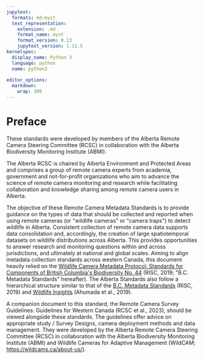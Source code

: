 ```yaml
---
jupytext:
  formats: md:myst
  text_representation:
    extension: .md
    format_name: myst
    format_version: 0.13
    jupytext_version: 1.11.5
kernelspec:
  display_name: Python 3
  language: python
  name: python3
  
editor_options: 
  markdown: 
    wrap: 300
---
```

# Preface

These standards were developed by members of the Alberta Remote Camera Steering Committee (RCSC) in collaboration with the Alberta Biodiversity Monitoring Institute (ABMI).

The Alberta RCSC is chaired by Alberta Environment and Protected Areas and comprises a group of remote camera experts from academia, government and not-for-profit organizations who aim to advance the science of remote camera monitoring and research while facilitating collaboration and knowledge sharing among remote camera users in Alberta.

The objective of these Remote Camera Metadata Standards is to provide guidance on the types of data that should be collected and reported when using remote cameras (or "wildlife cameras" or "camera traps") to detect wildlife in Alberta. Consistent collection of remote camera data supports data consolidation and, accordingly, the creation of large spatiotemporal datasets on wildlife distributions across Alberta. This provides opportunities to answer research and monitoring questions within and across jurisdictions, and ultimately at national and global scales. Aiming to align metadata collection standards across western Canada, this document heavily relied on the [Wildlife Camera Metadata Protocol: Standards for Components of British Columbia's Biodiversity No. 44](https://www2.gov.bc.ca/assets/gov/environment/natural-resource-stewardship/nr-laws-policy/risc/wcmp_v1.pdf) (RISC, 2019; "B.C. Metadata Standards" hereafter). The Alberta Standards also follow a hierarchical structure similar to that of the [B.C. Metadata Standards](https://www2.gov.bc.ca/assets/gov/environment/natural-resource-stewardship/nr-laws-policy/risc/wcmp_v1.pdf) (RISC, 2019) and [Wildlife Insights](https://www.wildlifeinsights.org/) (Ahumada et al., 2019).

A companion document to this standard, the Remote Camera Survey Guidelines: Guidelines for Western Canada (RCSC et al., 2023), should be viewed alongside these standards. The guidelines offer advice on appropriate study / Survey Designs, camera deployment methods and data management. They were developed by the Alberta Remote Camera Steering Committee (RCSC) in collaboration with the Alberta Biodiversity Monitoring Institute (ABMI) and Wildlife Cameras for Adaptive Management (WildCAM; <https://wildcams.ca/about-us/>).
